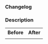 ### Changelog
<!-- Write a one-sentence summary of the user-impacting change (API, UI/UX, performance, etc) that could appear in a changelog. Write "None" if there is no user-facing change -->

### Description

<!-- Describe the problem, what has changed, and motivation behind those changes. Pretend you are advocating for this change and the reader is skeptical. -->

<!-- In addition to unit tests, describe any manual testing you did to validate this change. -->

<table><tr><th>Before</th><th>After</th></tr><tr><td>

<!--before content goes here-->

</td><td>

<!--after content goes here-->

</td></tr></table>

<!-- If necessary, link relevant Linear or Github issues. Use `Fixes: foxglove/repo#1234` to auto-close the Github issue or Fixes: FG-### for Linear isses. -->

